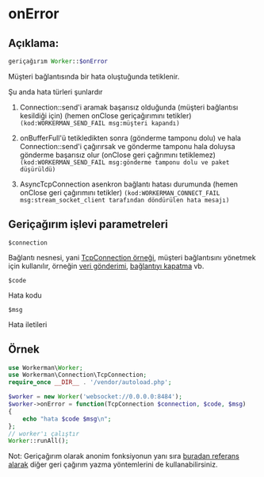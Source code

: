 # onError
## Açıklama:
```php
geriçağırım Worker::$onError
```
Müşteri bağlantısında bir hata oluştuğunda tetiklenir.

Şu anda hata türleri şunlardır

1. Connection::send'i aramak başarısız olduğunda (müşteri bağlantısı kesildiği için) (hemen onClose geriçağırımını tetikler) ```(kod:WORKERMAN_SEND_FAIL msg:müşteri kapandı)```

2. onBufferFull'ü tetikledikten sonra (gönderme tamponu dolu) ve hala Connection::send'i çağırırsak ve gönderme tamponu hala doluysa gönderme başarısız olur (onClose geri çağrımını tetiklemez)```(kod:WORKERMAN_SEND_FAIL msg:gönderme tamponu dolu ve paket düşürüldü)```

3. AsyncTcpConnection asenkron bağlantı hatası durumunda (hemen onClose geri çağırımını tetikler) ```(kod:WORKERMAN_CONNECT_FAIL msg:stream_socket_client tarafından döndürülen hata mesajı)```


## Geriçağırım işlevi parametreleri

 ``` $connection ```

Bağlantı nesnesi, yani [TcpConnection örneği](../tcp-connection.md), müşteri bağlantısını yönetmek için kullanılır, örneğin [veri gönderimi](../tcp-connection/send.md), [bağlantıyı kapatma](../tcp-connection/close.md) vb.

 ``` $code ```

Hata kodu

 ``` $msg ```

Hata iletileri


## Örnek

```php
use Workerman\Worker;
use Workerman\Connection\TcpConnection;
require_once __DIR__ . '/vendor/autoload.php';

$worker = new Worker('websocket://0.0.0.0:8484');
$worker->onError = function(TcpConnection $connection, $code, $msg)
{
    echo "hata $code $msg\n";
};
// worker'ı çalıştır
Worker::runAll();
```

Not: Geriçağırım olarak anonim fonksiyonun yanı sıra [buradan referans alarak](../faq/callback_methods.md) diğer geri çağırım yazma yöntemlerini de kullanabilirsiniz.
